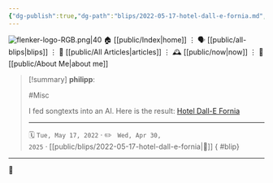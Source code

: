 ```yaml
---
{"dg-publish":true,"dg-path":"blips/2022-05-17-hotel-dall-e-fornia.md","dg-permalink":"2022/05/17/hotel-dall-e-fornia/","permalink":"/2022/05/17/hotel-dall-e-fornia/","title":"philipp @ 2022-05-17","created":"2022-05-17T00:00:00","updated":"2025-04-30T22:27:37"}
---
```



<div class="transclusion internal-embed is-loaded"><div class="markdown-embed">




![flenker-logo-RGB.png|40](/img/user/attachments/flenker-logo-RGB.png)
🏠 [[public/Index\|home]]  ⋮ 🗣️ [[public/all-blips\|blips]] ⋮  📝 [[public/All Articles\|articles]]  ⋮ 🕰️ [[public/now\|now]] ⋮ 🪪 [[public/About Me\|about me]]


</div></div>


> [!summary] **philipp**:
>
> #Misc
>
> I fed songtexts into an AI. Here is the result: [Hotel Dall-E Fornia](https://www.craft.do/s/GehvYaXY895aby)
> - - -
>
> 🗓️ <code>Tue, May 17, 2022</code>  · ✏️ <code> Wed, Apr 30, 2025</code>  · [[public/blips/2022-05-17-hotel-dall-e-fornia\|🔗]]
{ #blip}


- - -

 👾
